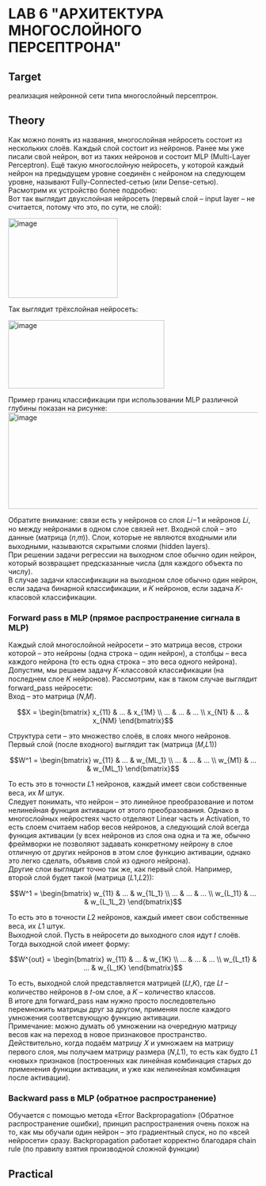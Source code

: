 # LAB 6 "АРХИТЕКТУРА МНОГОСЛОЙНОГО ПЕРСЕПТРОНА"

## Target
реализация нейронной сети типа многослойный персептрон.

## Theory
Как можно понять из названия, многослойная нейросеть состоит из нескольких слоёв. Каждый слой состоит из нейронов. Ранее мы уже писали свой нейрон, вот из таких нейронов и состоит MLP (Multi-Layer Perceptron). Ещё такую многослойную нейросеть, у которой каждый нейрон на предыдущем уровне соединён с нейроном на следующем уровне, называют Fully-Connected-сетью (или Dense-сетью).  
Расмотрим их устройство более подробно:  
Вот так выглядит двухслойная нейросеть (первый слой – input layer – не считается, потому что это, по сути, не слой): 

<img width="221" height="161" alt="image" src="https://github.com/user-attachments/assets/f4d6f6dc-7774-4bc7-b63e-b58fb3ef0de6" />

Так выглядит трёхслойная нейросеть:

<img width="315" height="138" alt="image" src="https://github.com/user-attachments/assets/3a23d34f-40c6-486b-8d43-3f5df7a415d2" />

Пример границ классификации при использовании MLP различной глубины показан на рисунке:
<img width="530" height="195" alt="image" src="https://github.com/user-attachments/assets/1d0605d7-d28e-4043-829f-c58a8165a478" />

Обратите внимание: связи есть у нейронов со слоя 𝐿𝑖−1 и нейронов 𝐿𝑖, но между нейронами в одном слое связей нет. Входной слой – это данные (матрица (𝑛,𝑚)). Слои, которые не являются входными или выходными, называются скрытыми слоями (hidden layers).  
При решении задачи регрессии на выходном слое обычно один нейрон, который возвращает предсказанные числа (для каждого объекта по числу).  
В случае задачи классификации на выходном слое обычно один нейрон, если задача бинарной классификации, и 𝐾 нейронов, если задача 𝐾-класовой классификации.  
### Forward pass в MLP (прямое распространение сигнала в MLP)
Каждый слой многослойной нейросети – это матрица весов, строки которой – это нейроны (одна строка – один нейрон), а столбцы – веса каждого нейрона (то есть одна строка – это веса одного нейрона).  
Допустим, мы решаем задачу 𝐾-классовой классификации (на последнем слое 𝐾 нейронов). Рассмотрим, как в таком случае выглядит forward_pass нейросети:  
Вход – это матрица (𝑁,𝑀).
```math
X = \begin{bmatrix}
x_{11} & ... & x_{1M} \\
... & ... & ... \\
x_{N1} & ... & x_{NM}
\end{bmatrix}
```
Структура сети – это множество слоёв, в слоях много нейронов. Первый слой (после входного) выглядит так (матрица (𝑀,𝐿1))
```math
W^1 = \begin{bmatrix}
w_{11} & ... & w_{ML_1} \\
... & ... & ... \\
w_{M1} & ... & w_{ML_1}
\end{bmatrix}
```
То есть это в точности 𝐿1 нейронов, каждый имеет свои собственные веса, их 𝑀 штук.  
Следует понимать, что нейрон – это линейное преобразование и потом нелинейная функция активации от этого преобразования. Однако в многослойных нейростеях часто отделяют Linear часть и Activation, то есть слоем считаем набор весов нейронов, а следующий слой всегда функция активации (у всех нейронов из слоя она одна и та же, обычно фреймворки не позволяют задавать конкретному нейрону в слое отличную от других нейронов в этом слое функцию активации, однако это легко сделать, объявив слой из одного нейрона).  
Другие слои выглядит точно так же, как первый слой. Например, второй слой будет такой (матрица (𝐿1,𝐿2)):
```math
W^1 = \begin{bmatrix}
w_{11} & ... & w_{1L_1} \\
... & ... & ... \\
w_{L_11} & ... & w_{L_1L_2}
\end{bmatrix}
```
То есть это в точности 𝐿2 нейронов, каждый имеет свои собственные веса, их 𝐿1 штук.  
Выходной слой. Пусть в нейросети до выходного слоя идут 𝑡 слоёв.  
Тогда выходной слой имеет форму:
```math
W^{out} = \begin{bmatrix}
w_{11} & ... & w_{1K} \\
... & ... & ... \\
w_{L_t1} & ... & w_{L_tK}
\end{bmatrix}
```
То есть, выходной слой представляется матрицей (𝐿𝑡,𝐾), где 𝐿𝑡 – количество нейронов в 𝑡-ом слое, а 𝐾 – количество классов.  
В итоге для forward_pass нам нужно просто последовтельно перемножить матрицы друг за другом, применяя после каждого умножения соответсвующую функцию активации.  
Примечание: можно думать об умножении на очередную матрицу весов как на переход в новое признаковое пространство. Действительно, когда подаём матрицу 𝑋 и умножаем на матрицу первого слоя, мы получаем матрицу размера (𝑁,𝐿1), то есть как будто 𝐿1 «новых» признаков (построенных как линейная комбинация старых до применения функции активации, и уже как нелинейная комбинация после активации).
### Backward pass в MLP (обратное распространение)
Обучается с помощью метода «Error Backpropagation» (Обратное распространение ошибки), принцип распространения очень похож на то, как мы обучали один нейрон – это градиентный спуск, но по «всей нейросети» сразу.
Backpropagation работает корректно благодаря chain rule (по правилу взятия производной сложной функции)

## Practical
